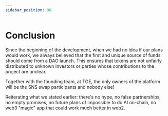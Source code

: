 ```yaml
---
sidebar_position: 98
---
```


# Conclusion

Since the beginning of the development, when we had no idea if our plans would work, we always believed that the first and unique source of funds should come from a DAO launch. This ensures that tokens are not unfairly distributed to unknown investors or parties whose contributions to the project are unclear. 

Together with the founding team, at TGE, the only owners of the platform will be the SNS swap participants and nobody else!

Reiterating what we stated earlier: there's no hype, no false partnerships, no empty promises, no future plans of impossible to do AI on-chain, no web3 "magic" app that could work much better in web2.